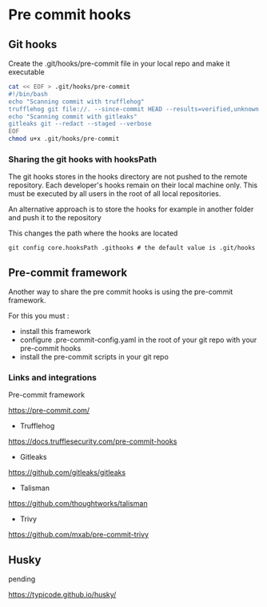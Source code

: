 # Pre commit hooks

## Git hooks

Create the .git/hooks/pre-commit file in your local repo and make it executable

```bash
cat << EOF > .git/hooks/pre-commit
#!/bin/bash
echo "Scanning commit with trufflehog"
trufflehog git file://. --since-commit HEAD --results=verified,unknown --fail
echo "Scanning commit with gitleaks"
gitleaks git --redact --staged --verbose
EOF
chmod u+x .git/hooks/pre-commit
```

### Sharing the git hooks with hooksPath

The git hooks stores in the hooks directory are not pushed to the remote repository. Each developer's hooks remain on their local machine only.
This must be executed by all users in the root of all local repositories.

An alternative approach is to store the hooks for example in another folder and push it to the repository

This changes the path where the hooks are located

```shell
git config core.hooksPath .githooks # the default value is .git/hooks
```

## Pre-commit framework

Another way to share the pre commit hooks is using the pre-commit framework.

For this you must :

- install this framework
- configure .pre-commit-config.yaml in the root of your git repo with your pre-commit hooks
- install the pre-commit scripts in your git repo

### Links and integrations

Pre-commit framework

<https://pre-commit.com/>

- Trufflehog

<https://docs.trufflesecurity.com/pre-commit-hooks>

- Gitleaks

<https://github.com/gitleaks/gitleaks>

- Talisman

<https://github.com/thoughtworks/talisman>

- Trivy

<https://github.com/mxab/pre-commit-trivy>

## Husky

pending

<https://typicode.github.io/husky/>
